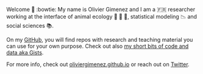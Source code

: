 Welcome :wave: :bowtie: My name is Olivier Gimenez and I am a :fr: researcher working at the interface of animal ecology :wolf: :dolphin: :elephant:, statistical modeling :chart_with_downwards_trend: and social sciences :books:. 

On my [GitHub](https://github.com/oliviergimenez), you will find repos with research and teaching material you can use for your own purpose. Check out also [my short bits of code and data aka Gists](https://gist.github.com/oliviergimenez).

For more info, check out [oliviergimenez.github.io](https://oliviergimenez.github.io/) or reach out on [Twitter](https://twitter.com/oaggimenez).
